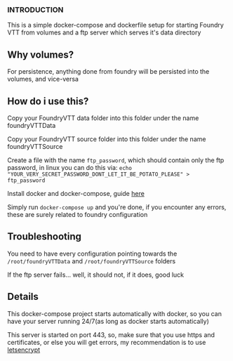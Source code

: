 ### INTRODUCTION

This is a simple docker-compose and dockerfile setup for starting Foundry VTT from volumes and a ftp server which serves it's data directory

## Why volumes?

For persistence, anything done from foundry will be persisted into the volumes, and vice-versa

## How do i use this?

Copy your FoundryVTT data folder into this folder under the name foundryVTTData

Copy your FoundryVTT source folder into this folder under the name foundryVTTSource

Create a file with the name `ftp_password`, which should contain only the ftp password, in linux you can do this via:
`echo "YOUR_VERY_SECRET_PASSWORD_DONT_LET_IT_BE_POTATO_PLEASE" > ftp_password`

Install docker and docker-compose, guide [here](https://docs.docker.com/compose/install/)

Simply run `docker-compose up` and you're done, if you encounter any errors, these are surely related to foundry configuration

## Troubleshooting

You need to have every configuration pointing towards the `/root/foundryVTTData` and `/root/foundryVTTSource` folders

If the ftp server fails... well, it should not, if it does, good luck

## Details

This docker-compose project starts automatically with docker, so you can have your server running 24/7(as long as docker starts automatically)

This server is started on port 443, so, make sure that you use https and certificates, or else you will get errors, my recommendation is to use [letsencrypt](https://letsencrypt.org/)